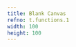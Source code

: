 ```yaml
---
title: Blank Canvas
refno: t.functions.1
width: 100
height: 100
---
```


<script>
function setup() {
}

function draw() {
  //call our function
  makeSomeShapes();
}

function makeSomeShapes() {
  fill('red');
  ellipse(50,50,20,20);
  fill('blue');
  ellipse(20,10,10,10);
}
</script>
